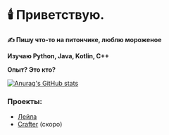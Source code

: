 # 🕯️ Приветствую.

<b>✍️ Пишу что-то на питончике, люблю мороженое</b>

<b>Изучаю Python, Java, Kotlin, C++</b>

<b>Опыт? Это кто?</b>

[![Anurag's GitHub stats](https://github-readme-stats.vercel.app/api?username=MagM1go&show_icons=true&count_private=true&hide_border=true&theme=outrun&icon_color=fff&layout=compact&border_radius=10)](https://github.com/anuraghazra/github-readme-stats)

### Проекты:
* [Лейла](https://discord.com/api/oauth2/authorize?client_id=828934385112711188&permissions=8&scope=bot%20applications.commands)
* [Crafter](https://github.com/magm1go) (скоро)
